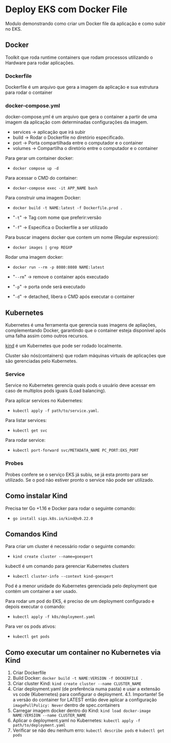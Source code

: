 # Deploy EKS com Docker File

Modulo demonstrando como criar um Docker file da aplicação e como subir no EKS.

## Docker

Toolkit que roda runtime containers que rodam processos utilizando o Hardware para rodar aplicações.

### Dockerfile

Dockerfile é um arquivo que gera a imagem da aplicação e sua estrutura para rodar o container

### docker-compose.yml

docker-compose.yml é um arquivo que gera o container a partir de uma imagem da aplicação com determinadas configurações da imagem.

- services -> aplicação que irá subir
- build -> Rodar o Dockerfile no diretório especificado.
- port -> Porta compartilhada entre o computador e o container
- volumes -> Compartilha o diretório entre o computador e o container

Para gerar um container docker:

- `docker compose up -d`

Para acessar o CMD do container:

- `docker-compose exec -it APP_NAME bash`

Para construir uma imagem Docker:

- `docker build -t NAME:latest -f Dockerfile.prod .`

- "`-t`" -> Tag com nome que preferir:versão
- "`-f`" -> Especifica o Dockerfile a ser utilizado

Para buscar imagens docker que contem um nome (Regular expression):

- `docker images | grep REGXP`

Rodar uma imagem docker:

- `docker run --rm -p 8080:8080 NAME:latest`

- "`--rm`" -> remove o container após executado
- "`-p`" -> porta onde será executado
- "`-d`" -> detached, libera o CMD após executar o container

## Kubernetes

Kubernetes é uma ferramenta que gerencia suas imagens de apliações, complementando Docker, garantindo que o container esteja disponível após uma falha assim como outros recursos.

[kind](https://kind.sigs.k8s.io/) é um Kubernetes que pode ser rodado localmente.

Cluster são nós(containers) que rodam máquinas virtuais de aplicações que são gerenciadas pelo Kubernetes.

### Service

Service no Kubernetes gerencia quais pods o usuário deve acessar em caso de multiplos pods iguais (Load balancing).

Para aplicar services no Kubernetes: 

- `kubectl apply -f path/to/service.yaml`.

Para listar services: 

- `kubectl get svc`

Para rodar service: 

- `kubectl port-forward svc/METADATA_NAME PC_PORT:EKS_PORT`

### Probes

Probes confere se o serviço EKS já subiu, se já esta pronto para ser utilizado. Se o pod nào estiver pronto o service não pode ser utilizado.

## Como instalar Kind

Precisa ter Go +1.16 e Docker para rodar o seguinte comando:

- `go install sigs.k8s.io/kind@v0.22.0`

## Comandos Kind

Para criar um cluster é necessário rodar o seguinte comando:

- `kind create cluster --name=goexpert`

kubectl é um comando para gerenciar Kubernetes clusters

- `kubectl cluster-info --context kind-goexpert`

Pod é a menor unidade do Kubernetes gerenciada pelo deployment que contém um container a ser usado.

Para rodar um pod do EKS, é preciso de um deployment configurado e depois executar o comando:

- `kubectl apply -f k8s/deployment.yaml`

Para ver os pods ativos:

- `kubectl get pods`

## Como executar um container no Kubernetes via Kind

1. Criar Dockerfile
2. Build Docker: `docker build -t NAME:VERSION -f DOCKERFILE .`
3. Criar cluster Kind: `kind create cluster --name CLUSTER_NAME`
4. Criar deployment.yaml (de preferência numa pasta) e usar a extensão vs code (Kubernetes) para configurar o deployment.
4.1. Importante! Se a versão do container for LATEST então deve aplicar a configuração `imagePullPolicy: Never` dentro de spec.containers
5. Carregar imagem docker dentro do Kind: `kind load docker-image NAME:VERSION --name CLUSTER_NAME`
6. Aplicar o deployment.yaml no Kubernetes: `kubectl apply -f path/to/deployment.yaml`
7. Verificar se não deu nenhum erro: `kubectl describe pods` e `kubectl get pods`